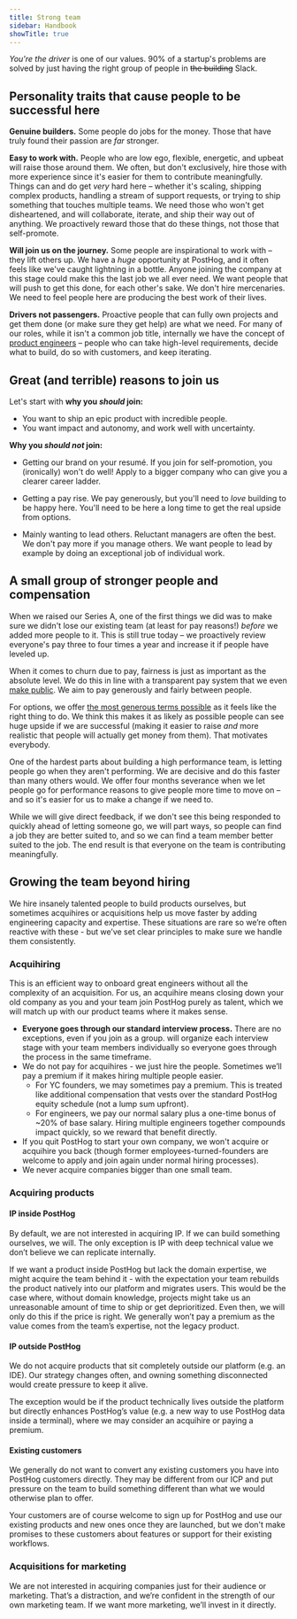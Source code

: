 ```yaml
---
title: Strong team
sidebar: Handbook
showTitle: true
---
```


_You're the driver_ is one of our values. 90% of a startup's problems are solved by just having the right group of people in ~~the building~~ Slack.

## Personality traits that cause people to be successful here

**Genuine builders.** Some people do jobs for the money. Those that have truly found their passion are _far_ stronger.

**Easy to work with.** People who are low ego, flexible, energetic, and upbeat will raise those around them. We often, but don't exclusively, hire those with more experience since it's easier for them to contribute meaningfully. Things can and do get _very_ hard here – whether it's scaling, shipping complex products, handling a stream of support requests, or trying to ship something that touches multiple teams. We need those who won't get disheartened, and will collaborate, iterate, and ship their way out of anything. We proactively reward those that do these things, not those that self-promote.

**Will join us on the journey.** Some people are inspirational to work with – they lift others up. We have a _huge_ opportunity at PostHog, and it often feels like we've caught lightning in a bottle. Anyone joining the company at this stage could make this the last job we all ever need. We want people that will push to get this done, for each other's sake. We don't hire mercenaries. We need to feel people here are producing the best work of their lives.

**Drivers not passengers.** Proactive people that can fully own projects and get them done (or make sure they get help) are what we need. For many of our roles, while it isn't a common job title, internally we have the concept of [product engineers](/blog/what-is-a-product-engineer) – people who can take high-level requirements, decide what to build, do so with customers, and keep iterating.

## Great (and terrible) reasons to join us

Let's start with **why you _should_ join:**

* You want to ship an epic product with incredible people.
* You want impact and autonomy, and work well with uncertainty.

**Why you _should not_ join:**

* Getting our brand on your resumé. If you join for self-promotion, you (ironically) won't do well! Apply to a bigger company who can give you a clearer career ladder.

* Getting a pay rise. We pay generously, but you'll need to _love_ building to be happy here. You'll need to be here a long time to get the real upside from options.

* Mainly wanting to lead others. Reluctant managers are often the best. We don't pay more if you manage others. We want people to lead by example by doing an exceptional job of individual work.

## A small group of stronger people and compensation

When we raised our Series A, one of the first things we did was to make sure we didn't lose our existing team (at least for pay reasons!) _before_ we added more people to it. This is still true today – we proactively review everyone's pay three to four times a year and increase it if people have leveled up.

When it comes to churn due to pay, fairness is just as important as the absolute level. We do this in line with a transparent pay system that we even [make public](/handbook/people/compensation). We aim to pay generously and fairly between people.

For options, we offer [the most generous terms possible](/handbook/people/share-options) as it feels like the right thing to do. We think this makes it as likely as possible people can see huge upside if we are successful (making it easier to raise _and_ more realistic that people will actually get money from them). That motivates everybody.

One of the hardest parts about building a high performance team, is letting people go when they aren't performing. We are decisive and do this faster than many others would. We offer four months severance when we let people go for performance reasons to give people more time to move on – and so it's easier for us to make a change if we need to. 

While we will give direct feedback, if we don't see this being responded to quickly ahead of letting someone go, we will part ways, so people can find a job they are better suited to, and so we can find a team member better suited to the job. The end result is that everyone on the team is contributing meaningfully.

## Growing the team beyond hiring

We hire insanely talented people to build products ourselves, but sometimes acquihires or acquisitions help us move faster by adding engineering capacity and expertise. These situations are rare so we’re often reactive with these - but we’ve set clear principles to make sure we handle them consistently.

### Acquihiring
This is an efficient way to onboard great engineers without all the complexity of an acquisition. For us, an acquihire means closing down your old company as you and your team join PostHog purely as talent, which we will match up with our product teams where it makes sense.

- **Everyone goes through our standard interview process.** There are no exceptions, even if you join as a group. <TeamMember name="Coua Phang" photo /> will organize each interview stage with your team members individually so everyone goes through the process in the same timeframe.
- We do not pay for acquihires - we just hire the people. Sometimes we’ll pay a premium if it makes hiring multiple people easier.  
  - For YC founders, we may sometimes pay a premium. This is treated like additional compensation that vests over the standard PostHog equity schedule (not a lump sum upfront).  
  - For engineers, we pay our normal salary plus a one-time bonus of ~20% of base salary. Hiring multiple engineers together compounds impact quickly, so we reward that benefit directly.  
- If you quit PostHog to start your own company, we won't acquire or acquihire you back (though former employees-turned-founders are welcome to apply and join again under normal hiring processes).
- We never acquire companies bigger than one small team.  

### Acquiring products

#### IP inside PostHog
By default, we are not interested in acquiring IP. If we can build something ourselves, we will. The only exception is IP with deep technical value we don’t believe we can replicate internally.  

If we want a product inside PostHog but lack the domain expertise, we might acquire the team behind it - with the expectation your team rebuilds the product natively into our platform and migrates users. This would be the case where, without domain knowledge, projects might take us an unreasonable amount of time to ship or get deprioritized. Even then, we will only do this if the price is right. We generally won’t pay a premium as the value comes from the team’s expertise, not the legacy product.  

#### IP outside PostHog
We do not acquire products that sit completely outside our platform (e.g. an IDE). Our strategy changes often, and owning something disconnected would create pressure to keep it alive.  

The exception would be if the product technically lives outside the platform but directly enhances PostHog’s value (e.g. a new way to use PostHog data inside a terminal), where we may consider an acquihire or paying a premium.  

#### Existing customers
We generally do not want to convert any existing customers you have into PostHog customers directly. They may be different from our ICP and put pressure on the team to build something different than what we would otherwise plan to offer. 

Your customers are of course welcome to sign up for PostHog and use our existing products and new ones once they are launched, but we don't make promises to these customers about features or support for their existing workflows.

### Acquisitions for marketing
We are not interested in acquiring companies just for their audience or marketing. That’s a distraction, and we’re confident in the strength of our own marketing team. If we want more marketing, we’ll invest in it directly.
